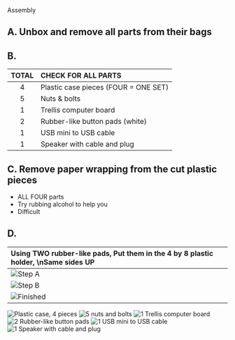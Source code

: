 Assembly



## A. Unbox and remove all parts from their bags

## B. 
| TOTAL | CHECK FOR ALL PARTS |
|:-:|:-|
| 4 | Plastic case pieces (FOUR = ONE SET)|
| 5 | Nuts & bolts |
| 1 | Trellis computer board|
| 2 | Rubber-like button pads (white) |
| 1 | USB mini to USB cable |
| 1 | Speaker with cable and plug |
   
## C. Remove paper wrapping from the cut plastic pieces  
   - ALL FOUR parts  
   - Try rubbing alcohol to help you  
   - Difficult  
   
## D. 

| Using TWO rubber-like pads, Put them in the 4 by 8 plastic holder, \nSame sides UP |
|:-|
| ![Step A](https://learn.adafruit.com/assets/65552) |
| ![Step B](https://learn.adafruit.com/assets/65553) |
| ![Finished](https://learn.adafruit.com/assets/65554) |


![Plastic case, 4 pieces](https://learn.adafruit.com/assets/65543)
![5 nuts and bolts]()
![1 Trellis computer board](https://learn.adafruit.com/assets/65546)
![2 Rubber-like button pads]()
![1 USB mini to USB cable]()
![1 Speaker with cable and plug]()
